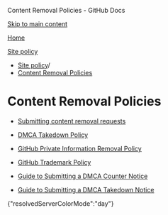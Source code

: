Content Removal Policies - GitHub Docs

[Skip to main content](#main-content)

[Home](/en)

[Site policy](/en/site-policy)

* [Site policy](/en/site-policy)/
* [Content Removal Policies](/en/site-policy/content-removal-policies)

Content Removal Policies
==========

* [Submitting content removal requests](/en/site-policy/content-removal-policies/submitting-content-removal-requests)

* [DMCA Takedown Policy](/en/site-policy/content-removal-policies/dmca-takedown-policy)

* [GitHub Private Information Removal Policy](/en/site-policy/content-removal-policies/github-private-information-removal-policy)

* [GitHub Trademark Policy](/en/site-policy/content-removal-policies/github-trademark-policy)

* [Guide to Submitting a DMCA Counter Notice](/en/site-policy/content-removal-policies/guide-to-submitting-a-dmca-counter-notice)

* [Guide to Submitting a DMCA Takedown Notice](/en/site-policy/content-removal-policies/guide-to-submitting-a-dmca-takedown-notice)

{"resolvedServerColorMode":"day"}
